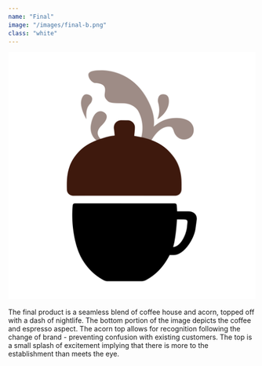 ```yaml
---
name: "Final"
image: "/images/final-b.png"
class: "white"
---
```


<div class="bs-colour">
  <img src="/images/bs-colour.png" alt="">
</div>

<p class="push-0">
The final product is a seamless blend of coffee house and acorn, topped off with a dash of nightlife. The bottom portion of the image depicts the coffee and espresso aspect. The acorn top allows for recognition following the change of brand - preventing confusion with existing customers. The top is a small splash of excitement implying that there is more to the establishment than meets the eye.
</p>
